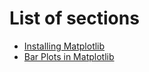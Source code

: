 # List of sections

- [Installing Matplotlib](matplotlib_installation.md)
- [Bar Plots in Matplotlib](matplotlib_bar_plots.md)

